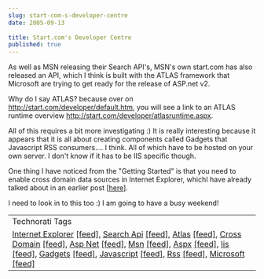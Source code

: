 ```yaml
---
slug: start-com-s-developer-centre
date: 2005-09-13
 
title: Start.com's Developer Centre
published: true
---
```

As well as MSN releasing their Search API's, MSN's own start.com has also released an API, which I think is built with the ATLAS framework that Microsoft are trying to get ready for the release of ASP.net v2.<p />Why do I say ATLAS? because over on <a href="http://start.com/developer/default.htm">http://start.com/developer/default.htm</a>, you will see a link to an ATLAS runtime overview <a href="http://start.com/developer/atlasruntime.aspx">http://start.com/developer/atlasruntime.aspx</a>.<p />All of this requires a bit more investigating :) It is really interesting because it appears that it is all about creating components called Gadgets that Javascript RSS consumers.... I think. All of which have to be hosted on your own server. I don't know if it has to be IIS specific though.<p />One thing I have noticed from the "Getting Started" is that you need to enable cross domain data sources in Internet Explorer, whichI have already talked about in an earlier post [<a href="http://www.kinlan.co.uk/2005/08/minor-problem-with-my-ajax-application.html" title="http://www.kinlan.co.uk/2005/08/minor-problem-with-my-ajax-application.html">here</a>].<p />I need to look in to this too :) I am going to have a busy weekend!<p /><table class="TechnoratiHead TagHeader">
<tr><td>Technorati Tags</td></tr>
<tr class="Technorati"><td>
<a href="http://www.technorati.com/tag/Internet" class="Tag" rel="tag">Internet Explorer</a> <a href="http://feeds.technorati.com/feed/posts/tag/Internet" class="Tag">[feed]</a>, <a href="http://www.technorati.com/tag/Search" class="Tag" rel="tag">Search Api</a> <a href="http://feeds.technorati.com/feed/posts/tag/Search" class="Tag">[feed]</a>, <a href="http://www.technorati.com/tag/Atlas" class="Tag" rel="tag">Atlas</a> <a href="http://feeds.technorati.com/feed/posts/tag/Atlas" class="Tag">[feed]</a>, <a href="http://www.technorati.com/tag/Cross" class="Tag" rel="tag">Cross Domain</a> <a href="http://feeds.technorati.com/feed/posts/tag/Cross" class="Tag">[feed]</a>, <a href="http://www.technorati.com/tag/Asp" class="Tag" rel="tag">Asp Net</a> <a href="http://feeds.technorati.com/feed/posts/tag/Asp" class="Tag">[feed]</a>, <a href="http://www.technorati.com/tag/Msn" class="Tag" rel="tag">Msn</a> <a href="http://feeds.technorati.com/feed/posts/tag/Msn" class="Tag">[feed]</a>, <a href="http://www.technorati.com/tag/Aspx" class="Tag" rel="tag">Aspx</a> <a href="http://feeds.technorati.com/feed/posts/tag/Aspx" class="Tag">[feed]</a>, <a href="http://www.technorati.com/tag/Iis" class="Tag" rel="tag">Iis</a> <a href="http://feeds.technorati.com/feed/posts/tag/Iis" class="Tag">[feed]</a>, <a href="http://www.technorati.com/tag/Gadgets" class="Tag" rel="tag">Gadgets</a> <a href="http://feeds.technorati.com/feed/posts/tag/Gadgets" class="Tag">[feed]</a>, <a href="http://www.technorati.com/tag/Javascript" class="Tag" rel="tag">Javascript</a> <a href="http://feeds.technorati.com/feed/posts/tag/Javascript" class="Tag">[feed]</a>, <a href="http://www.technorati.com/tag/Rss" class="Tag" rel="tag">Rss</a> <a href="http://feeds.technorati.com/feed/posts/tag/Rss" class="Tag">[feed]</a>, <a href="http://www.technorati.com/tag/Microsoft" class="Tag" rel="tag">Microsoft</a> <a href="http://feeds.technorati.com/feed/posts/tag/Microsoft" class="Tag">[feed]</a>
</td></tr>
</table><div class="blogger-post-footer"><img class="posterous_download_image" src="https://blogger.googleusercontent.com/tracker/8109338-112664813269497931?l=www.kinlan.co.uk%2Findex.html" height="1" alt="" width="1" /></div>

